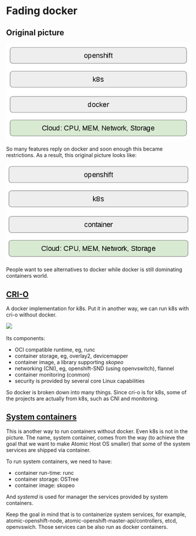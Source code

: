 # Fading docker

## Original picture

![](../images/atomic.1.png)

So many features reply on docker and soon enough this became restrictions. As a result, this original picture looks like:

![](../images/atomic.2.png)

People want to see alternatives to docker while docker is still dominating containers world.

## [CRI-O](cri_o.md)

A docker implementation for k8s. Put it in another way, we can run k8s with cri-o without docker.

![](http://cri-o.io/assets/images/architecture.png)

Its components:

* OCI compatible runtime, eg, runc
* container storage, eg, overlay2, devicemapper
* container image, a library supporting _skopeo_
* networking (CNI), eg, openshift-SND (using openvswitch), flannel
* container monitoring (conmon)
* security is provided by several core Linux capabilities

So docker is broken down into many things. Since cri-o is for k8s, some of the projects are actually from k8s, such as CNI and monitoring.

## [System containers](system_container.md)

This is another way to run containers without docker. Even k8s is not in the picture. The name, system container, comes from the way (to achieve the goal that we want to make Atomic Host OS smaller) that some of the system services are shipped via container.

To run system containers, we need to have:

* container run-time: runc
* container storage: OSTree
* container image: skopeo

And _systemd_ is used for manager the services provided by system containers.

Keep the goal in mind that is to containerize system services, for example, atomic-openshift-node, atomic-openshift-master-api/controllers, etcd, openvswich. Those services can be also run as docker containers.
